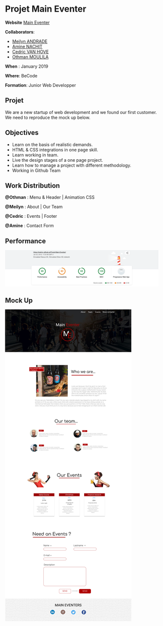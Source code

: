 # Projet Main Eventer

**Website** [Main Eventer](https://meilyn.github.io/Projet-Main-Eventer/)

**Collaborators**: 

* [Meilyn ANDRADE](https://github.com/Meilyn)
* [Amine NACHIT](https://github.com/webmaster83)
* [Cedric VAN HOVE](https://github.com/cevaho)
* [Othman MOULILA](https://github.com/luffy1140/)

**When** : January 2019

**Where**: BeCode

**Formation**: Junior Web Developper

## Projet 

We are a new startup of web development and we found our first customer. We need to reproduce the mock up below.

## Objectives

* Learn on the basis of realistic demands.
* HTML & CSS integrations in one page skill.
* Learn working in team.
* Live the design stages of a one page project.
* Learn how to manage a project with different methodology.
* Working in Github Team 

## Work Distribution 

**@Othman** : Menu & Header | Animation CSS

**@Meilyn** : About | Our Team

**@Cedric** : Events | Footer

**@Amine** : Contact Form


## Performance
![Lighthouse Report](img/Lighthouse.png)

## Mock Up 
![maquette](Maquette.jpg)



